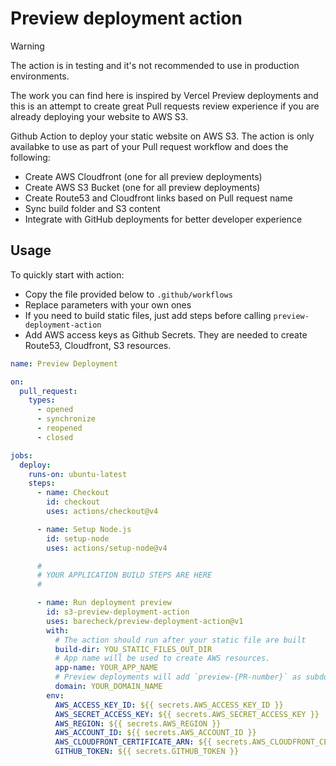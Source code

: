 # Preview deployment action

> [!WARNING]  
> The action is in testing and it's not recommended to use in production environments.

The work you can find here is inspired by Vercel Preview deployments and this is an attempt to create great Pull requests review experience if you are already deploying your website to AWS S3.

Github Action to deploy your static website on AWS S3. The action is only
availabke to use as part of your Pull request workflow and does the following:

- Create AWS Cloudfront (one for all preview deployments)
- Create AWS S3 Bucket (one for all preview deployments)
- Create Route53 and Cloudfront links based on Pull request name
- Sync build folder and S3 content
- Integrate with GitHub deployments for better developer experience

## Usage

To quickly start with action:

- Copy the file provided below to `.github/workflows`
- Replace parameters with your own ones
- If you need to build static files, just add steps before calling `preview-deployment-action`
- Add AWS access keys as Github Secrets. They are needed to create Route53, Cloudfront, S3 resources.

```yaml
name: Preview Deployment

on:
  pull_request:
    types:
      - opened
      - synchronize
      - reopened
      - closed

jobs:
  deploy:
    runs-on: ubuntu-latest
    steps:
      - name: Checkout
        id: checkout
        uses: actions/checkout@v4

      - name: Setup Node.js
        id: setup-node
        uses: actions/setup-node@v4

      #
      # YOUR APPLICATION BUILD STEPS ARE HERE
      #

      - name: Run deployment preview
        id: s3-preview-deployment-action
        uses: barecheck/preview-deployment-action@v1
        with:
          # The action should run after your static file are built
          build-dir: YOU_STATIC_FILES_OUT_DIR
          # App name will be used to create AWS resources.
          app-name: YOUR_APP_NAME
          # Preview deployments will add `preview-{PR-number}` as subdomain to this domain
          domain: YOUR_DOMAIN_NAME
        env:
          AWS_ACCESS_KEY_ID: ${{ secrets.AWS_ACCESS_KEY_ID }}
          AWS_SECRET_ACCESS_KEY: ${{ secrets.AWS_SECRET_ACCESS_KEY }}
          AWS_REGION: ${{ secrets.AWS_REGION }}
          AWS_ACCOUNT_ID: ${{ secrets.AWS_ACCOUNT_ID }}
          AWS_CLOUDFRONT_CERTIFICATE_ARN: ${{ secrets.AWS_CLOUDFRONT_CERTIFICATE_ARN }}
          GITHUB_TOKEN: ${{ secrets.GITHUB_TOKEN }}
```
